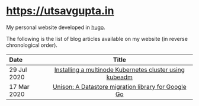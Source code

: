 # https://utsavgupta.in

My personal website developed in [hugo](https://gohugo.io).

The following is the list of blog articles available on my website (in reverse chronological order).

| Date           | Title                                                                                                                                       |
| :------------- | :-----------------------------------------------------------------------------------------------------------------------------------------: |
| 29 Jul 2020    | [Installing a multinode Kubernetes cluster using kubeadm](https://www.utsavgupta.in/blog/installing-multinode-kubernetes-cluster-kubeadm/) |
| 17 Mar 2020    | [Unison: A Datastore migration library for Google Go](https://www.utsavgupta.in/blog/unison-datastore-migration-go/)                       |


